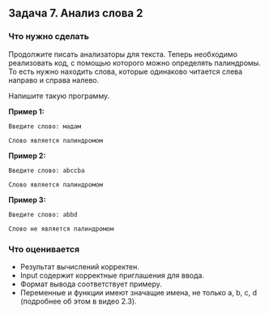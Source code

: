 ## Задача 7. Анализ слова 2
### Что нужно сделать
Продолжите писать анализаторы для текста. Теперь необходимо реализовать код, с помощью которого можно определять палиндромы. То есть нужно находить слова, которые одинаково читается слева направо и справа налево. 

Напишите такую программу.

**Пример 1:**

```
Введите слово: мадам

Слово является палиндромом
```

**Пример 2:**

```
Введите слово: abccba

Слово является палиндромом
```

**Пример 3:**

```
Введите слово: abbd

Слово не является палиндромом
```
### Что оценивается
- Результат вычислений корректен.
- Input содержит корректные приглашения для ввода. 
- Формат вывода соответствует примеру.
- Переменные и функции имеют значащие имена, не только a, b, c, d (подробнее об этом в видео 2.3).

